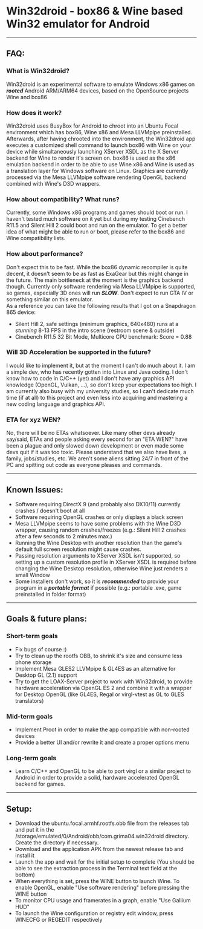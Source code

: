 # Win32droid - box86 & Wine based Win32 emulator for Android
----
## FAQ:
### What is Win32droid?
Win32droid is an experimental software to emulate Windows x86 games on **_rooted_** Android ARM/ARM64 devices, based on the OpenSource projects Wine and box86

### How does it work?
Win32droid uses BusyBox for Android to chroot into an Ubuntu Focal environment which has box86, Wine x86 and Mesa LLVMpipe preinstalled. 
Afterwards, after having chrooted into the environment, the Win32droid app executes a customized shell command to launch box86 with Wine on your device while simultaneously launching XServer XSDL as the X Server backend for Wine to render it's screen on.
box86 is used as the x86 emulation backend in order to be able to use Wine x86 and Wine is used as a translation layer for Windows software on Linux. Graphics are currently processed
via the Mesa LLVMpipe software rendering OpenGL backend combined with Wine's D3D wrappers.

### How about compatibility? What runs?
Currently, some Windows x86 programs and games should boot or run. 
I haven't tested much software on it yet but during my testing Cinebench R11.5 and Silent Hill 2 could boot and run on the emulator. 
To get a better idea of what might be able to run or boot, please refer to the box86 and Wine compatibility lists.

### How about performance?
Don't expect this to be fast. While the box86 dynamic recompiler is quite decent, it doesn't seem to be as fast as ExaGear but this might change in the future. 
The main bottleneck at the moment is the graphics backend though. 
Currently only software rendering via Mesa LLVMpipe is supported, so games, especially 3D ones will run **_SLOW_**. 
Don't expect to run GTA IV or something similar on this emulator.<br/>
As a reference you can take the following results that I got on a Snapdragon 865 device:<br/>
* Silent Hill 2, safe settings (minimum graphics, 640x480) runs at a _stunning_ 8-13 FPS in the intro scene (restroom scene & outside)<br/>
* Cinebench R11.5 32 Bit Mode, Multicore CPU benchmark: Score = 0.88

### Will 3D Acceleration be supported in the future?
I would like to implement it, but at the moment I can't do much about it. I am a simple dev, who has recently gotten into Linux and Java coding. I don't know how to code in C/C++ (yet) and I don't have any graphics API knowledge (OpenGL, Vulkan, ...),
so don't keep your expectations too high. I am currently also busy with my university studies, so I can't dedicate much time (if at all) to this project and even less into acquiring
and mastering a new coding language and graphics API.

### ETA for xyz WEN?
No, there will be no ETAs whatsoever. Like many other devs already say/said, ETAs and people asking every second for an "ETA WEN?" have been a plague and only slowed down development or even
made some devs quit if it was too toxic. Please understand that we also have lives, a family, jobs/studies, etc. We aren't some aliens sitting 24/7 in front of the PC and spitting out code
as everyone pleases and commands.

----
## Known Issues:
* Software requiring DirectX 9 (and probably also DX10/11) currently crashes / doesn't boot at all
* Software requiring OpenGL crashes or only displays a black screen
* Mesa LLVMpipe seems to have some problems with the Wine D3D wrapper, causing random crashes/freezes (e.g.: Silent Hill 2 crashes after a few seconds to 2 minutes max.)
* Running the Wine Desktop with another resolution than the game's default full screen resolution might cause crashes.
* Passing resolution arguments to XServer XSDL isn't supported, so setting up a custom resolution profile in XServer XSDL is required before changing the Wine Desktop resolution,
otherwise Wine just renders a small Window
* Some installers don't work, so it is **_recommended_** to provide your program in a **_portable format_** if possible (e.g.: portable .exe, game preinstalled in folder format)

----
## Goals & future plans:
### Short-term goals
* Fix bugs of course :)
* Try to clean up the rootfs OBB, to shrink it's size and consume less phone storage
* Implement Mesa GLES2 LLVMpipe & GL4ES as an alternative for Desktop GL (2.1) support
* Try to get the LOAX-Server project to work with Win32droid, to provide hardware acceleration via OpenGL ES 2 and combine it with a wrapper for Desktop OpenGL (like GL4ES, Regal or virgl-vtest as GL to GLES translators)

### Mid-term goals
* Implement Proot in order to make the app compatible with non-rooted devices
* Provide a better UI and/or rewrite it and create a proper options menu

### Long-term goals
* Learn C/C++ and OpenGL to be able to port virgl or a similar project to Android in order to provide a solid, hardware accelerated OpenGL backend for games.

----
## Setup:
* Download the ubuntu.focal.armhf.rootfs.obb file from the releases tab and put it in the /storage/emulated/0/Android/obb/com.grima04.win32droid directory. Create the directory if necessary.
* Download and the application APK from the newest release tab and install it
* Launch the app and wait for the initial setup to complete (You should be able to see the extraction process in the Terminal text field at the bottom)
* When everything is set, press the WINE button to launch Wine. To enable OpenGL, enable "Use software rendering" before pressing the WINE button
* To monitor CPU usage and framerates in a graph, enable "Use Gallium HUD"
* To launch the Wine configuration or registry edit window, press WINECFG or REGEDIT respectively
